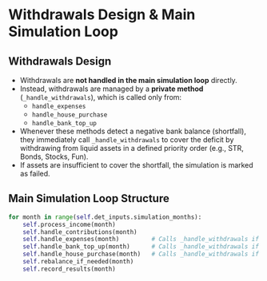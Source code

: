 # Withdrawals Design & Main Simulation Loop

## Withdrawals Design

- Withdrawals are **not handled in the main simulation loop** directly.
- Instead, withdrawals are managed by a **private method** (`_handle_withdrawals`), which is called only from:
  - `handle_expenses`
  - `handle_house_purchase`
  - `handle_bank_top_up`
- Whenever these methods detect a negative bank balance (shortfall), they immediately call `_handle_withdrawals` to cover the deficit by withdrawing from liquid assets in a defined priority order (e.g., STR, Bonds, Stocks, Fun).
- If assets are insufficient to cover the shortfall, the simulation is marked as failed.

## Main Simulation Loop Structure

```python
for month in range(self.det_inputs.simulation_months):
    self.process_income(month)
    self.handle_contributions(month)
    self.handle_expenses(month)         # Calls _handle_withdrawals if needed
    self.handle_bank_top_up(month)      # Calls _handle_withdrawals if needed
    self.handle_house_purchase(month)   # Calls _handle_withdrawals if needed
    self.rebalance_if_needed(month)
    self.record_results(month)

